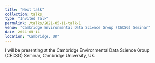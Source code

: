 ```yaml
---
title: "Next talk"
collection: talks
type: "Invited Talk"
permalink: /talks/2021-05-11-talk-1
venue: "Cambridge Environmental Data Science Group (CEDSG) Seminar"
date: 2021-05-11
location: "Cambridge, UK"
---
```


I will be presenting at the Cambridge Environmental Data Science Group (CEDSG) Seminar, Cambridge University, UK.
